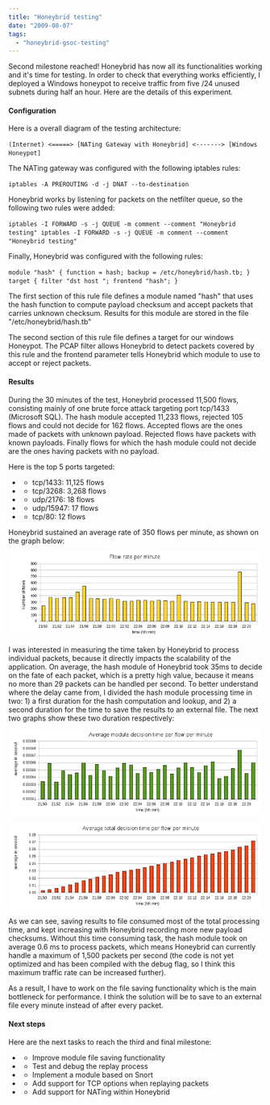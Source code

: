 ```yaml
---
title: "Honeybrid testing"
date: "2009-08-07"
tags: 
  - "honeybrid-gsoc-testing"
---
```


Second milestone reached! Honeybrid has now all its functionalities working and it's time for testing. In order to check that everything works efficiently, I deployed a Windows honeypot to receive traffic from five /24 unused subnets during half an hour. Here are the details of this experiment.

#### Configuration

Here is a overall diagram of the testing architecture:

`(Internet) <=====> [NATing Gateway with Honeybrid] <-------> [Windows Honeypot]`

The NATing gateway was configured with the following iptables rules:

`iptables -A PREROUTING -d -j DNAT --to-destination`

Honeybrid works by listening for packets on the netfilter queue, so the following two rules were added:

`iptables -I FORWARD -s -j QUEUE -m comment --comment "Honeybrid testing" iptables -I FORWARD -s -j QUEUE -m comment --comment "Honeybrid testing"`

Finally, Honeybrid was configured with the following rules:

`module "hash" { function = hash; backup = /etc/honeybrid/hash.tb; } target { filter "dst host "; frontend "hash"; }`

The first section of this rule file defines a module named "hash" that uses the hash function to compute payload checksum and accept packets that carries unknown checksum. Results for this module are stored in the file "/etc/honeybrid/hash.tb"

The second section of this rule file defines a target for our windows Honeypot. The PCAP filter allows Honeybrid to detect packets covered by this rule and the frontend parameter tells Honeybrid which module to use to accept or reject packets.

#### Results

During the 30 minutes of the test, Honeybrid processed 11,500 flows, consisting mainly of one brute force attack targeting port tcp/1433 (Microsoft SQL). The hash module accepted 11,233 flows, rejected 105 flows and could not decide for 162 flows. Accepted flows are the ones made of packets with unknown payload. Rejected flows have packets with known payloads. Finally flows for which the hash module could not decide are the ones having packets with no payload.

Here is the top 5 ports targeted:

- - tcp/1433: 11,125 flows

- - tcp/3268: 3,268 flows

- - udp/2176: 18 flows

- - udp/15947: 17 flows

- - tcp/80: 12 flows

Honeybrid sustained an average rate of 350 flows per minute, as shown on the graph below:

![](images/drupal_image_478.jpg)

I was interested in measuring the time taken by Honeybrid to process individual packets, because it directly impacts the scalability of the application. On average, the hash module of Honeybrid took 35ms to decide on the fate of each packet, which is a pretty high value, because it means no more than 29 packets can be handled per second. To better understand where the delay came from, I divided the hash module processing time in two: 1) a first duration for the hash computation and lookup, and 2) a second duration for the time to save the results to an external file. The next two graphs show these two duration respectively:

![](images/drupal_image_479.jpg)

![](images/drupal_image_480.jpg)

As we can see, saving results to file consumed most of the total processing time, and kept increasing with Honeybrid recording more new payload checksums. Without this time consuming task, the hash module took on average 0.6 ms to process packets, which means Honeybrid can currently handle a maximum of 1,500 packets per second (the code is not yet optimized and has been compiled with the debug flag, so I think this maximum traffic rate can be increased further).

As a result, I have to work on the file saving functionality which is the main bottleneck for performance. I think the solution will be to save to an external file every minute instead of after every packet.

#### Next steps

Here are the next tasks to reach the third and final milestone:

- - Improve module file saving functionality

- - Test and debug the replay process

- - Implement a module based on Snort

- - Add support for TCP options when replaying packets

- - Add support for NATing within Honeybrid
